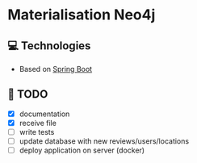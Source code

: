 # Materialisation Neo4j

## 💻 Technologies
  - Based on [Spring Boot](https://github.com/spring-projects/spring-boot)

## 📝 TODO
- [x] documentation
- [x] receive file
- [ ] write tests
- [ ] update database with new reviews/users/locations
- [ ] deploy application on server (docker)